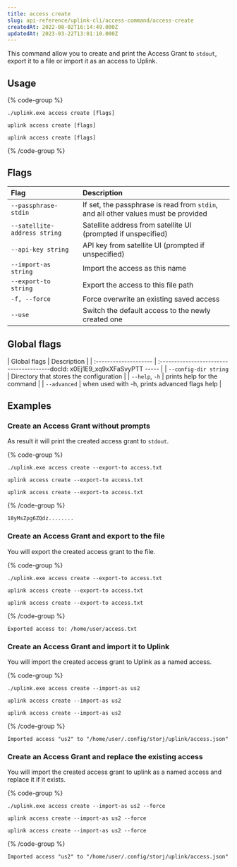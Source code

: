 ```yaml
---
title: access create
slug: api-reference/uplink-cli/access-command/access-create
createdAt: 2022-08-02T16:14:49.000Z
updatedAt: 2023-03-22T13:01:10.000Z
---
```


This command allow you to create and print the Access Grant to `stdout`, export it to a file or import it as an access to Uplink.

## Usage

{% code-group %}
```windows
./uplink.exe access create [flags]
```

```macos
uplink access create [flags]
```

```linux
uplink access create [flags]
```
{% /code-group %}

## Flags

| Flag                         | Description                                                                        |
| :--------------------------- | :--------------------------------------------------------------------------------- |
| `--passphrase-stdin`         | If set, the passphrase is read from `stdin`, and all other values must be provided |
| `--satellite-address string` | Satellite address from satellite UI (prompted if unspecified)                      |
| `--api-key string`           | API key from satellite UI (prompted if unspecified)                                |
| `--import-as string`         | Import the access as this name                                                     |
| `--export-to string`         | Export the access to this file path                                                |
| `-f, --force`                | Force overwrite an existing saved access                                           |
| `--use`                      | Switch the default access to the newly created one                                 |

## Global flags

| Global flags          | Description                                   |
| :-------------------- | :---------------------------------------docId: x0Ej1E9_xq9xXFaSvyPTT
----- |
| `--config-dir string` | Directory that stores the configuration       |
| `--help`, `-h`        | prints help for the command                   |
| `--advanced`          | when used with -h, prints advanced flags help |

## Examples

### Create an Access Grant without prompts

As result it will print the created access grant to `stdout`.

{% code-group %}
```windows
./uplink.exe access create --export-to access.txt
```

```macos
uplink access create --export-to access.txt
```

```linux
uplink access create --export-to access.txt
```
{% /code-group %}

```Text
18yMsZpg6ZQdz........
```

### Create an Access Grant and export to the file

You will export the created access grant to the file.

{% code-group %}
```windows
./uplink.exe access create --export-to access.txt
```

```macos
uplink access create --export-to access.txt
```

```linux
uplink access create --export-to access.txt
```
{% /code-group %}

```Text
Exported access to: /home/user/access.txt
```

### Create an Access Grant and import it to Uplink

You will import the created access grant to Uplink as a named access.

{% code-group %}
```windows
./uplink.exe access create --import-as us2
```

```macos
uplink access create --import-as us2
```

```linux
uplink access create --import-as us2
```
{% /code-group %}

```Text
Imported access "us2" to "/home/user/.config/storj/uplink/access.json"
```

### Create an Access Grant and replace the existing access

You will import the created access grant to uplink as a named access and replace it if it exists.

{% code-group %}
```windows
./uplink.exe access create --import-as us2 --force
```

```macos
uplink access create --import-as us2 --force
```

```linux
uplink access create --import-as us2 --force
```
{% /code-group %}

```Text
Imported access "us2" to "/home/user/.config/storj/uplink/access.json"
```

